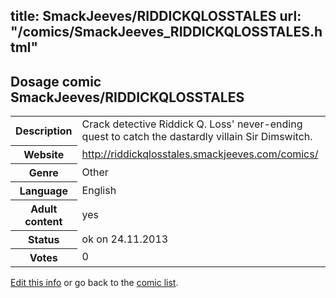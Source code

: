 title: SmackJeeves/RIDDICKQLOSSTALES
url: "/comics/SmackJeeves_RIDDICKQLOSSTALES.html"
---
Dosage comic SmackJeeves/RIDDICKQLOSSTALES
-----------------------------------------

<p id="msg"></p>
<script type="text/javascript">
if (window.location.search === '?edit_info_mail=sent_ok') {
  var elem = document.getElementById("msg");
  elem.innerHTML = 'Edited information sucessfully sent for review, which is usually done daily. Thanks!';
  elem.className = 'ok';
}
</script>
<table class="comicinfo">
<tr>
<th>Description</th><td>Crack detective Riddick Q. Loss' never-ending quest to catch the dastardly villain Sir Dimswitch.</td>
</tr>
<tr>
<th>Website</th><td><a href="http://riddickqlosstales.smackjeeves.com/comics/">http://riddickqlosstales.smackjeeves.com/comics/</a></td>
</tr>
<tr>
<th>Genre</th><td>Other</td>
</tr>
<tr>
<th>Language</th><td>English</td>
</tr>
<tr>
<th>Adult content</th><td>yes</td>
</tr>
<tr>
<th>Status</th><td>ok on 24.11.2013</td>
</tr>
<tr>
<th>Votes</th><td>0</td>
</tr>
</table>

[Edit this info](SmackJeeves_RIDDICKQLOSSTALES_edit.html) or go back to the [comic list](../comic-index.html).
